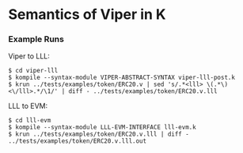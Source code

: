 # Semantics of Viper in K


### Example Runs

Viper to LLL:
```
$ cd viper-lll
$ kompile --syntax-module VIPER-ABSTRACT-SYNTAX viper-lll-post.k
$ krun ../tests/examples/token/ERC20.v | sed 's/.*<lll> \(.*\) <\/lll>.*/\1/' | diff - ../tests/examples/token/ERC20.v.lll
```

LLL to EVM:
```
$ cd lll-evm
$ kompile --syntax-module LLL-EVM-INTERFACE lll-evm.k
$ krun ../tests/examples/token/ERC20.v.lll | diff - ../tests/examples/token/ERC20.v.lll.out
```
